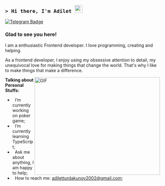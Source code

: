 ### <samp>&gt; Hi there, I'm Adilet <img src="https://media.giphy.com/media/hvRJCLFzcasrR4ia7z/giphy.gif" width="25"> </samp>

[![Telegram Badge](https://img.shields.io/badge/-Telegram-0088cc?style=flat-square&logo=Telegram&logoColor=white)](https://t.me/Adilet_dev)

### Glad to see you here! &nbsp; 

I am a enthusiastic Frontend developer. I love programming, creating and helping.

As a frontend developer, I enjoy using my obsessive attention to detail, my unequivocal love for making things that change the world. That's why I like to make things that make a difference.

<img align="right" alt="GIF" src="https://github.com/Gapur/Gapur/blob/main/assets/coding.gif?raw=true" width="408" height="318" />
  

**Talking about Personal Stuffs:**

- &nbsp; I’m currently working on poker game;
- &nbsp; I’m currently learning TypeScript;
- &nbsp; Ask me about anything, I am happy to help;
- &nbsp; How to reach me: adiletturdakunov2002@gmail.com;




